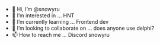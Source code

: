 - 👋 Hi, I’m @snowyru
- 👀 I’m interested in ... HNT
- 🌱 I’m currently learning ... Frontend dev
- 💞️ I’m looking to collaborate on ... does anyone use delphi?
- 📫 How to reach me ... Discord snowyru 
